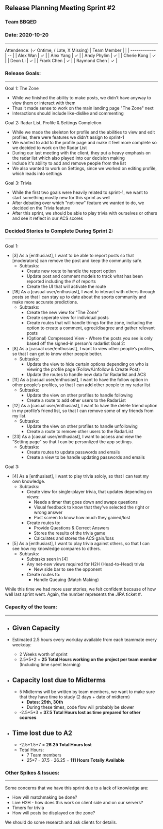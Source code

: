 ## Release Planning Meeting Sprint #2
### Team BBQED
### Date: 2020-10-20
--------------------
Attendence:
(✓ Ontime, / Late, X Missing)
| Team Member   |   |
| ------------- | -- | 
| Alex Wan      | ✓ |
| Alex Yang     | ✓ |
| Andy Phylim   | ✓ |
| Cherie Kong   | ✓ |
| Deon Li       | ✓ |
| Frank Chen    | ✓ |
| Raymond Chen  | ✓ |

### Release Goals:
---------------------------------------
Goal 1: The Zone
- While we finished the ability to make posts, we didn't have anyway to view them or interact with them
- Thus it made sense to work on the main landing page "The Zone" next
- Interactions should include like-dislike and commenting

Goal 2: Radar List, Profile & Settings Completion
- While we made the skeleton for profile and the abilities to view and edit profiles, there were features we didn't assign to sprint-1
- We wanted to add to the profile page and make it feel more complete so we decided to work on the Radar List
- During our last meeting with the client, they put a heavy emphasis on the radar list which also played into our decision making
- Include it's ability to add and remove people from the list
- We also wanted to work on Settings, since we worked on editing profile, which leads into settings

Goal 3: Trivia
- While the first two goals were heavily related to sprint-1, we want to start something mostly new for this sprint as well
- After debating over which "net-new" feature we wanted to do, we decided on the Trivia feature
- After this sprint, we should be able to play trivia with ourselves or others and see it reflect in our ACS scores 

### Decided Stories to Complete During Sprint 2:
------------------------------------------------

Goal 1:
- [3] As a [enthusiast], I want to be able to report posts so that [moderators] can remove the post and keep the community safe.
    - Subtasks:
        - Create new route to handle the report option
        - Update post and comment models to track what has been reported including the # of reports
        - Create the UI that will activate the route
- [18] As a [casual user/enthusiast], I want to interact with others through posts so that I can stay up to date about the sports community and make more accurate predictions.
    - Subtasks:
        - Create the new view for "The Zone"
        - Create seperate view for individual posts
        - Create routes that will handle things for the zone, including the option to create a comment, agree/disagree and gather relevant posts
        - (Optional) Compressed View - Where the posts you see is only based off the signed-in person's radarlist
Goal 2:
- [8] As a [casual user/enthusiast], I want to view other people’s profiles, so that I can get to know other people better.
    - Subtasks:
        - Update the view to hide certain options depending on who is viewing the profile page (Follow/Unfollow & Create Post)
        - Update the routes to handle new data for Radarlist and ACS
- [11] As a [casual user/enthusiast], I want to have the follow option in other people’s profiles, so that I can add other people to my radar list
    - Subtasks:
        - Update the view on other profiles to handle following
        - Create a route to add other users to the RadarList
- [12] As a [casual user/enthusiast], I want to have the delete friend option in my profile’s friend list, so that I can remove some of my friends from my list.
    - Subtasks:
        - Update the view on other profiles to handle unfollowing
        - Create a route to remove other users to the RadarList
- [23] As a [casual user/enthusiast], I want to access and view the "Setting page" so that I can be personlized the app settings.
    - Subtasks:
        - Create routes to update passwords and emails
        - Create a view to be handle updating passwords and emails

Goal 3:
- [4] As a [enthusiast], I want to play trivia sololy, so that I can test my own knowledge.
    - Subtasks:
        - Create view for single-player trivia, that updates depending on views:
            - Needs a timer that goes down and swaps questions
            - Visual feedback to know that they've selected the right or wrong answer
            - Post screen to know how much they gained/lost
        - Create routes to:
            - Provide Questions & Correct Answers
            - Stores the results of the trivia game
            - Calculates and stores the ACS gain/loss
- [5] As a [enthusiast], I want to play trivia against others, so that I can see how my knowledge compares to others.
    - Subtasks:
        - Subtasks seen in [4]
        - Any net-new views required for H2H (Head-to-Head) trivia
            - New side bar to see the opponent
        - Create routes to:
            - Handle Queuing (Match Making)

While this time we had more user stories, we felt confident because of how well last sprint went. Again, the number represents the JIRA ticket #.

### Capacity of the team:
-------------------------
- ## Given Capacity ##
- Estimated 2.5 hours every workday available from each teammate every weekday:
    - 2 Weeks worth of sprint
    - 2.5\*5\*2 = **25 Total Hours working on the project per team member** (Including time spent learning)

- ## Capacity lost due to Midterms ##
    - 5 Midterms will be written by team members, we want to make sure that they have time to study (2 days + date of midterm)
        - **Dates: 29th, 30th**
        - During these times, code flow will probably be slower
    - -2.5\*5\*3 = **37.5 Total Hours lost as time prepared for other courses**

- ## Time lost due to A2 ##
    - -2.5\*1.5\*7 = **26.25 Total Hours lost**
    - Total Hours:
        - 7 Team members
        - 25\*7 - 37.5 - 26.25 = **111 Hours Totally Available**

### Other Spikes & Issues:
--------------------------
Some concerns that we have this sprint due to a lack of knowledge are:
- How will matchmaking be done?
- Live H2H - how does this work on client side and on our servers?
- Timers for trivia
- How will posts be displayed on the zone?

We should do some research and ask clients for details.